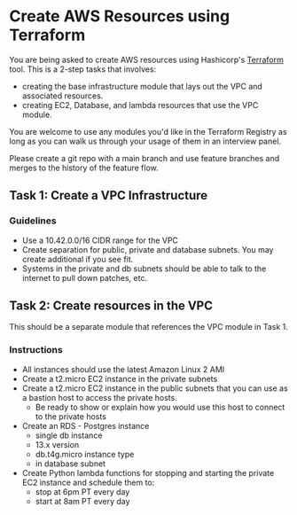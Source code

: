 # Create AWS Resources using Terraform

You are being asked to create AWS resources using Hashicorp's [Terraform](https://terraform.io) tool. This is a 2-step tasks that involves:
* creating the base infrastructure module that lays out the VPC and associated resources.
* creating EC2, Database, and lambda resources that use the VPC module.

You are welcome to use any modules you'd like in the Terraform Registry as long as you can walk us through your usage of them in an interview panel.

Please create a git repo with a main branch and use feature branches and merges to the history of the feature flow.

## Task 1: Create a VPC Infrastructure

### Guidelines
* Use a 10.42.0.0/16 CIDR range for the VPC
* Create separation for public, private and database subnets. You may create additional if you see fit.
* Systems in the private and db subnets should be able to talk to the internet to pull down patches, etc.

## Task 2: Create resources in the VPC

This should be a separate module that references the VPC module in Task 1.

### Instructions
* All instances should use the latest Amazon Linux 2 AMI
* Create a t2.micro EC2 instance in the private subnets
* Create a t2.micro EC2 instance in the public subnets that you can use as a bastion host to access the private hosts.
  * Be ready to show or explain how you would use this host to connect to the private hosts
* Create an RDS - Postgres instance
  * single db instance
  * 13.x version
  * db.t4g.micro instance type
  * in database subnet
* Create Python lambda functions for stopping and starting the private EC2 instance and schedule them to:
  * stop at 6pm PT every day
  * start at 8am PT every day
